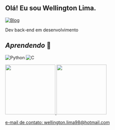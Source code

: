 ## Olá! Eu sou Wellington Lima.


[![Blog](https://img.shields.io/badge/LinkedIn-0077B5?style=for-the-badge&logo=linkedin&logoColor=white)](https://www.linkedin.com/in/wellington-lima-de-jesus-52a799191/)

Dev back-end em desenvolvimento

## *Aprendendo*  🧠
![Python](https://img.shields.io/badge/Python-000?style=for-the-badge&logo=python) ![C](https://img.shields.io/badge/C-000?style=for-the-badge&logo=c)

<div>
  <a href="https://github.com/izaseiler">
  <img height="160em" src="https://github-readme-stats.vercel.app/api?username=WellingtonLJ09&show_icons=true&theme=radical&include_all_commits=true&count_private=true"/>
  <img height="160em" src="https://github-readme-stats.vercel.app/api/top-langs/?username=WellingtonLJ09&layout=compact&langs_counts=16&theme=radical"/>
</div>
    
e-mail de contato: wellington.lima98@hotmail.com
